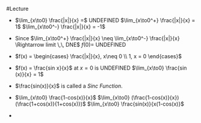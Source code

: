 #Lecture
- $\lim_{x\to0} \frac{|x|}{x} =$ UNDEFINED
  $\lim_{x\to0^+} \frac{|x|}{x} = 1$
  $\lim_{x\to0^-} \frac{|x|}{x} = -1$
- Since
  $\lim_{x\to0^+} \frac{|x|}{x} \neq \lim_{x\to0^-} \frac{|x|}{x} \Rightarrow limit \,\, DNE$
  $f(0) =$ UNDEFINED
- $f(x) = \begin{cases} \frac{|x|}{x}, x\neq 0 \\ 1, x = 0 \end{cases}$
- $f(x) = \frac{sin x}{x}$ at $x = 0$ is UNDEFINED
  $\lim_{x\to0} \frac{sin (x)}{x} = 1$
- $\frac{sin(x)}{x}$ is called a *Sinc Function*.
-  $\lim_{x\to0} \frac{1-cos(x)}{x}$
  $\lim_{x\to0} (\frac{1-cos(x)}{x})(\frac{1+cos(x)}{1+cos(x)})$
  $\lim_{x\to0} \frac{sin(x)}{x(1-cos(x)}$
  
- 